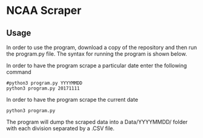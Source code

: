 # NCAA Scraper

## Usage

In order to use the program, download a copy of the repository and then run the program.py file. The syntax for running the program is shown below.

In order to have the program scrape a particular date enter the following command
```
#python3 program.py YYYYMMDD
python3 program.py 20171111
```

In order to have the program scrape the current date
```
python3 program.py
```

The program will dump the scraped data into a Data/YYYYMMDD/ folder with each division separated by a .CSV file. 